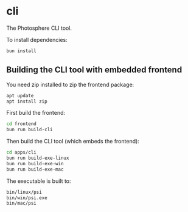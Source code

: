 # cli

The Photosphere CLI tool.

To install dependencies:

```bash
bun install
```

## Building the CLI tool with embedded frontend

You need zip installed to zip the frontend package:

```bash
apt update 
apt install zip
```

First build the frontend:

```bash
cd frontend
bun run build-cli
```

Then build the CLI tool (which embeds the frontend):

```bash
cd apps/cli
bun run build-exe-linux
bun run build-exe-win
bun run build-exe-mac
```

The executable is built to:

```bash
bin/linux/psi
bin/win/psi.exe
bin/mac/psi
```



